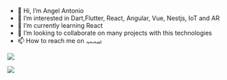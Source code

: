 - 👋 Hi, I’m Angel Antonio
- 👀 I’m interested in Dart,Flutter, React, Angular, Vue, Nestjs, IoT and AR
- 🌱 I’m currently learning React
- 💞️ I’m looking to collaborate on many projects with this technologies 
- 📫 How to reach me on <a href="https://linkedin.com/in/angeltonio" target="blank"><img align="center" src="https://raw.githubusercontent.com/rahuldkjain/github-profile-readme-generator/master/src/images/icons/Social/linked-in-alt.svg" alt="angeltonio" height="10" width="40" /></a>

<p><img align="center" src="https://github-readme-stats.vercel.app/api/top-langs/?username=angeltonio&layout=donut&theme=transparent&show_icons=true" /></p>

<p><img align="center" src="https://github-readme-stats.vercel.app/api?username=angeltonio&theme=transparent&show_icons=true" /></p>

